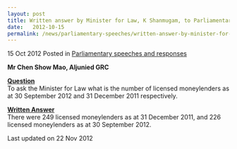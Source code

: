 ```yaml
---
layout: post
title: Written answer by Minister for Law, K Shanmugam, to Parliamentary Question on number of licensed moneylenders
date:   2012-10-15
permalink: /news/parliamentary-speeches/written-answer-by-minister-for-law-k-shanmugam-to-parliamentary-question-on-number-of-licensed
---
```


15 Oct 2012 Posted in [Parliamentary speeches and responses](/news/parliamentary-speeches)

**Mr Chen Show Mao, Aljunied GRC**

**<u>Question</u>**  
To ask the Minister for Law what is the number of licensed moneylenders as at 30 September 2012 and 31 December 2011 respectively.

**<u>Written Answer</u>**  
There were 249 licensed moneylenders as at 31 December 2011, and 226 licensed moneylenders as at 30 September 2012.


<p class="right-side-updated">Last updated on 22 Nov 2012</p> 
